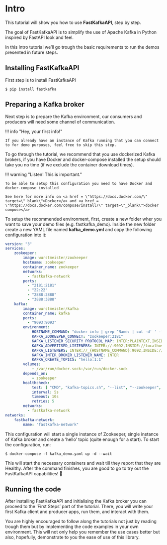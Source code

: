 # Intro

<!-- WARNING: THIS FILE WAS AUTOGENERATED! DO NOT EDIT! -->

This tutorial will show you how to use <b>FastKafkaAPI</b>, step by
step.

The goal of FastKafkaAPI is to simplify the use of Apache Kafka in
Python inspired by FastAPI look and feel.

In this Intro tutorial we’ll go trough the basic requirements to run the
demos presented in future steps.

## Installing FastKafkaAPI

First step is to install FastKafkaAPI

``` shell
$ pip install fastkafka
```

## Preparing a Kafka broker

Next step is to prepare the Kafka environment, our consumers and
producers will need some channel of communication.

!!! info "Hey, your first info!"

    If you already have an instance of Kafka running that you can connect to for demo purposes, feel free to skip this step. 

To go through the tutorial, we recommend that you use dockerized Kafka
brokers, if you have Docker and docker-compose installed the setup
should take you no time (if we exclude the container download times).

!!! warning "Listen! This is important."

    To be able to setup this configuration you need to have Docker and docker-compose installed

    See here for more info on <a href = \"https://docs.docker.com/\" target=\"_blank\">Docker</a> and <a href = \"https://docs.docker.com/compose/install/\" target=\"_blank\">docker compose</a>

To setup the recommended environment, first, create a new folder wher
you want to save your demo files (e.g. fastkafka_demo). Inside the new
folder create a new YAML file named <b>kafka_demo.yml</b> and copy the
following configuration into it:

``` yaml
version: "3"
services:
    zookeeper:
        image: wurstmeister/zookeeper
        hostname: zookeeper
        container_name: zookeeper
        networks:
          - fastkafka-network
        ports:
          - "2181:2181"
          - "22:22"
          - "2888:2888"
          - "3888:3888"
    kafka:
        image: wurstmeister/kafka
        container_name: kafka
        ports:
          - "9093:9093"
        environment:
            HOSTNAME_COMMAND: "docker info | grep ^Name: | cut -d' ' -f 2"
            KAFKA_ZOOKEEPER_CONNECT: "zookeeper:2181"
            KAFKA_LISTENER_SECURITY_PROTOCOL_MAP: INTER:PLAINTEXT,INSIDE:PLAINTEXT
            KAFKA_ADVERTISED_LISTENERS: INTER://:9092,INSIDE://localhost:9093
            KAFKA_LISTENERS: INTER://_{HOSTNAME_COMMAND}:9092,INSIDE://:9093
            KAFKA_INTER_BROKER_LISTENER_NAME: INTER
            KAFKA_CREATE_TOPICS: "hello:1:1"
        volumes:
            - /var/run/docker.sock:/var/run/docker.sock
        depends_on:
            - zookeeper
        healthcheck:
            test: [ "CMD", "kafka-topics.sh", "--list", "--zookeeper", "zookeeper:2181" ]
            interval: 5s
            timeout: 10s
            retries: 5
        networks:
          - fastkafka-network
networks:
    fastkafka-network:
        name: "fastkafka-network"
```

This configuration will start a single instance of Zookeeper, single
instance of Kafka broker and create a ‘hello’ topic (quite enough for a
start). To start the configuration, run:

``` shell
$ docker-compose -f kafka_demo.yaml up -d --wait
```

This will start the necessary containers and wait till they report that
they are Healthy. After the command finishes, you are good to go to try
out the FastKafkaAPI capabilities! :confetti_ball:

## Running the code

After installing FastKafkaAPI and initialising the Kafka broker you can
proceed to the ‘First Steps’ part of the tutorial. There, you will write
your first Kafka client and producer apps, run them, and interact with
them.

You are highly encouraged to follow along the tutorials not just by
reading trough them but by implementing the code examples in your own
environment. This will not only help you remember the use cases better
but also, hopefully, demonstrate to you the ease of use of this library.
